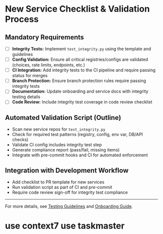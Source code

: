 # New Service Checklist & Validation Process

## Mandatory Requirements
- [ ] **Integrity Tests:** Implement `test_integrity.py` using the template and guidelines
- [ ] **Config Validation:** Ensure all critical registries/configs are validated (choices, rate limits, endpoints, etc.)
- [ ] **CI Integration:** Add integrity tests to the CI pipeline and require passing status for merges
- [ ] **Branch Protection:** Ensure branch protection rules require passing integrity tests
- [ ] **Documentation:** Update onboarding and service docs with integrity testing details
- [ ] **Code Review:** Include integrity test coverage in code review checklist

## Automated Validation Script (Outline)
- Scan new service repos for `test_integrity.py`
- Check for required test patterns (registry, config, env var, DB/API checks)
- Validate CI config includes integrity test step
- Generate compliance report (pass/fail, missing items)
- Integrate with pre-commit hooks and CI for automated enforcement

## Integration with Development Workflow
- Add checklist to PR template for new services
- Run validation script as part of CI and pre-commit
- Require code review sign-off for integrity test compliance

---

For more details, see [Testing Guidelines](./testing-guidelines.md) and [Onboarding Guide](./onboarding.md).

# use context7 use taskmaster 